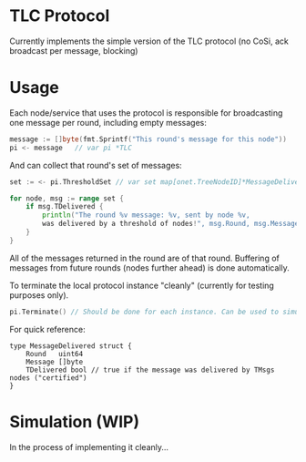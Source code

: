 # TLC Protocol

Currently implements the simple version of the TLC protocol
(no CoSi, ack broadcast per message, blocking)

# Usage

Each node/service that uses the protocol is responsible for broadcasting one message per round,
including empty messages:

```go
message := []byte(fmt.Sprintf("This round's message for this node"))
pi <- message	// var pi *TLC
```

And can collect that round's set of messages:

```go
set := <- pi.ThresholdSet // var set map[onet.TreeNodeID]*MessageDelivered

for node, msg := range set {
	if msg.TDelivered {
		println("The round %v message: %v, sent by node %v,
		was delivered by a threshold of nodes!", msg.Round, msg.Message, node)
	}
}
```

All of the messages returned in the round are of that round.
Buffering of messages from future rounds (nodes further ahead) is done automatically.


To terminate the local protocol instance "cleanly" (currently for testing purposes only).
```go
pi.Terminate() // Should be done for each instance. Can be used to simulate crashes. 
```

For quick reference:
```
type MessageDelivered struct {
	Round   uint64
	Message []byte
	TDelivered bool // true if the message was delivered by TMsgs nodes ("certified")
}
```

# Simulation (WIP)
In the process of implementing it cleanly...
